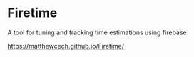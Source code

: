 # Firetime
A tool for tuning and tracking time estimations using firebase

https://matthewcech.github.io/Firetime/
